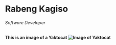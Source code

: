 # Rabeng Kagiso
###### Software Developer


#### This is an image of a Yaktocat ![Image of Yaktocat](https://octodex.github.com/images/yaktocat.png)

